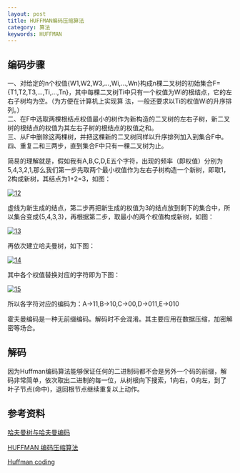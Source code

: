```yaml
---
layout: post
title: HUFFMAN编码压缩算法
category: 算法
keywords: HUFFMAN
---
```




## 编码步骤

一、对给定的n个权值{W1,W2,W3,...,Wi,...,Wn}构成n棵二叉树的初始集合F= {T1,T2,T3,...,Ti,...,Tn}，其中每棵二叉树Ti中只有一个权值为Wi的根结点，它的左右子树均为空。（为方便在计算机上实现算 法，一般还要求以Ti的权值Wi的升序排列。）  
二、在F中选取两棵根结点权值最小的树作为新构造的二叉树的左右子树，新二叉树的根结点的权值为其左右子树的根结点的权值之和。  
三、从F中删除这两棵树，并把这棵新的二叉树同样以升序排列加入到集合F中。  
四、重复二和三两步，直到集合F中只有一棵二叉树为止。

简易的理解就是，假如我有A,B,C,D,E五个字符，出现的频率（即权值）分别为5,4,3,2,1,那么我们第一步先取两个最小权值作为左右子树构造一个新树，即取1，2构成新树，其结点为1+2=3，如图：

[![12](http://images.cnblogs.com/cnblogs_com/Jezze/201112/201112231832078695.png "12")](http://images.cnblogs.com/cnblogs_com/Jezze/201112/201112231832079219.png)

虚线为新生成的结点，第二步再把新生成的权值为3的结点放到剩下的集合中，所以集合变成{5,4,3,3}，再根据第二步，取最小的两个权值构成新树，如图：

[![13](http://images.cnblogs.com/cnblogs_com/Jezze/201112/201112231832087092.png "13")](http://images.cnblogs.com/cnblogs_com/Jezze/201112/20111223183207124.png)

再依次建立哈夫曼树，如下图：

[![14](http://images.cnblogs.com/cnblogs_com/Jezze/201112/201112231832084301.jpg "14")](http://images.cnblogs.com/cnblogs_com/Jezze/201112/201112231832082109.jpg)

其中各个权值替换对应的字符即为下图：

[![15](http://images.cnblogs.com/cnblogs_com/Jezze/201112/201112231832086286.jpg "15")](http://images.cnblogs.com/cnblogs_com/Jezze/201112/201112231832085730.jpg)

所以各字符对应的编码为：A->11,B->10,C->00,D->011,E->010

霍夫曼编码是一种无前缀编码。解码时不会混淆。其主要应用在数据压缩，加密解密等场合。



## 解码

因为Huffman编码算法能够保证任何的二进制码都不会是另外一个码的前缀，解码非常简单，依次取出二进制的每一位，从树根向下搜索，1向右，0向左，到了叶子节点(命中)，退回根节点继续重复以上动作。


## 参考资料
[哈夫曼树与哈夫曼编码](http://www.cnblogs.com/wuyuankun/p/3982216.html)

[HUFFMAN 编码压缩算法](http://coolshell.cn/articles/7459.html)

[Huffman coding](https://en.wikipedia.org/wiki/Huffman_coding)